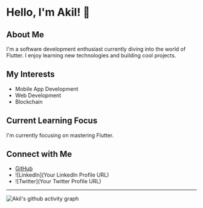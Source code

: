 # Hello, I'm Akil! 👋

## About Me
I'm a software development enthusiast currently diving into the world of Flutter. I enjoy learning new technologies and building cool projects.

## My Interests
- Mobile App Development
- Web Development
- Blockchain

## Current Learning Focus
I'm currently focusing on mastering Flutter.

## Connect with Me
- [GitHub](https://github.com/ak1ltahsin)
- ![LinkedIn](Your LinkedIn Profile URL)
- ![Twitter](Your Twitter Profile URL)
<hr>

![Akil's github activity graph](https://github-readme-activity-graph.vercel.app/graph?username=akilmtahsin&theme=react-dark&custom_title=Akil%27s%20GitHub%20Activity%20Graph)


